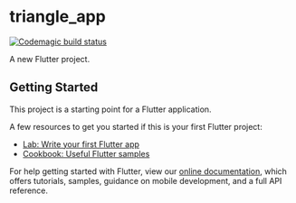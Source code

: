 # triangle_app


[![Codemagic build status](https://api.codemagic.io/apps/62af1ad74f03035a1f6fb794/62af1ad74f03035a1f6fb793/status_badge.svg)](https://codemagic.io/apps/62af1ad74f03035a1f6fb794/62af1ad74f03035a1f6fb793/latest_build)

A new Flutter project.

## Getting Started

This project is a starting point for a Flutter application.

A few resources to get you started if this is your first Flutter project:

- [Lab: Write your first Flutter app](https://flutter.dev/docs/get-started/codelab)
- [Cookbook: Useful Flutter samples](https://flutter.dev/docs/cookbook)

For help getting started with Flutter, view our
[online documentation](https://flutter.dev/docs), which offers tutorials,
samples, guidance on mobile development, and a full API reference.
